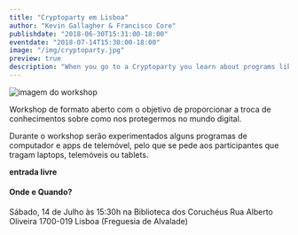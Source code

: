 ```yaml
---
title: "Cryptoparty em Lisboa"
author: "Kevin Gallagher & Francisco Core"
publishdate: "2018-06-30T15:31:00-18:00"
eventdate: "2018-07-14T15:30:00-18:00"
image: "/img/cryptoparty.jpg"
preview: true
description: "When you go to a Cryptoparty you learn about programs like GPG which allow you to send secure, encrypted messages using an ingenious system of key exchanges. You can also learn about secure messaging, anonymous web browsing and general tips for a safer web experience."
---
```


![imagem do workshop](/img/cryptoparty.jpg)

Workshop de formato aberto com o objetivo de proporcionar a troca de conhecimentos sobre como nos protegermos no mundo digital.

Durante o workshop serão experimentados alguns programas de computador e apps de telemóvel, pelo que se pede aos participantes que tragam laptops, telemóveis ou tablets.

**entrada livre**

#### Onde e Quando?

Sábado, 14 de Julho às 15:30h
na Biblioteca dos Coruchéus
Rua Alberto Oliveira
1700-019 Lisboa
(Freguesia de Alvalade)
